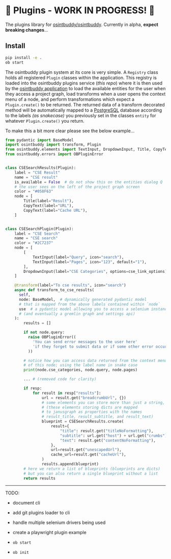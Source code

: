# 🚧 Plugins - WORK IN PROGRESS! 🚧 


The plugins library for [osintbuddy/osintbuddy](https://github.com/osintbuddy/osintbuddy). Currently in alpha, **expect breaking changes**...

## Install

```bash
pip install -e .
ob start
```

The osintbuddy plugin system at its core is very simple. A `Registry` class holds all registered `Plugin` classes within the application. This registry is loaded into the osintbuddy plugins service (*this repo*) where it is then used by the [osintbuddy application](https://github.com/osintbuddy/osintbuddy/) to load the available entities for the user when they access a project graph, load transforms when a user opens the context menu of a node, and perform transformations which expect a `Plugin.create()` to be returned. The returned data of a transform decorated method will be automatically mapped to a [PostgreSQL](https://www.postgresql.org) database according to the labels *(as snakecase)* you previously set in the classes `entity` for whatever `Plugin.create()` you return.


To make this a bit more clear please see the below example...


```py
from pydantic import BaseModel
import osintbuddy import transform, Plugin
from osintbuddy.elements import TextInput, DropdownInput, Title, CopyText
from osintbuddy.errors import OBPluginError


class CSESearchResults(Plugin):
    label = "CSE Result"
    name = "CSE result"
    is_available = False  # do not show this on the entities dialog Q
    # the user sees on the left of the project graph screen
    color = "#058F63"
    node = [
        Title(label="Result"),
        CopyText(label="URL"),
        CopyText(label="Cache URL"),
    ]


class CSESearchPlugin(Plugin):
    label = "CSE Search"
    name = "CSE search"
    color = "#2C7237"
    node = [
        [
            TextInput(label="Query", icon="search"),
            TextInput(label="Pages", icon="123", default="1"),
        ],
        DropdownInput(label="CSE Categories", options=cse_link_options)
    ]

    @transform(label="To cse results", icon="search")
    async def transform_to_cse_results(
      self,
      node: BaseModel,  # dynamically generated pydantic model 
      # that is mapped from the above labels contained within `node`
      use  # a pydantic model allowing you to access a selenium instance
      # (and eventually a gremlin graph and settings api) 
    ):
        results = []

        if not node.query:
          raise OBPluginError((
            'You can send error messages to the user here'
            'if they forget to submit data or if some other error occurs'
          ))

        # notice how you can access data returned from the context menu
        # of this node; using the label name in snake case
        print(node.cse_categories, node.query, node.pages) 

        ... # (removed code for clarity)

        if resp:
            for result in resp["results"]:
                url = result.get("breadcrumbUrl", {})
                # some elements you can store more than just a string,
                # (these elements storing dicts are mapped 
                # to janusgraph as properties with the names
                # result_title, result_subtitle, and result_text)
                blueprint = CSESearchResults.create(
                    result={
                        "title": result.get("titleNoFormatting"),
                        "subtitle": url.get("host") + url.get("crumbs"),
                        "text": result.get("contentNoFormatting"),
                    },
                    url=result.get("unescapedUrl"),
                    cache_url=result.get("cacheUrl"),
                )
                results.append(blueprint)
        # here we return a list of blueprints (blueprints are dicts)
        # but you can also return a single blueprint without a list
        return results

```

---

TODO: 

- document cli
- add git plugins loader to cli
- handle multiple selenium drivers being used 
- create a playwright plugin example

- `ob start`
- `ob init`
